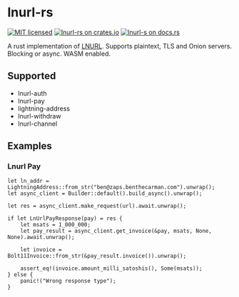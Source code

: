 # lnurl-rs

[![MIT licensed](https://img.shields.io/badge/license-MIT-blue.svg)](https://github.com/benthecarman/lnurl-rs/blob/master/LICENSE)
[![lnurl-rs on crates.io](https://img.shields.io/crates/v/lnurl-rs.svg)](https://crates.io/crates/lnurl-rs)
[![lnurl-s on docs.rs](https://docs.rs/lnurl-rs/badge.svg)](https://docs.rs/lnurl-rs)

A rust implementation of [LNURL](https://github.com/lnurl/luds). Supports plaintext, TLS and Onion servers. Blocking or
async. WASM enabled.

## Supported

- lnurl-auth
- lnurl-pay
- lightning-address
- lnurl-withdraw
- lnurl-channel

## Examples

### Lnurl Pay

```rustc
let ln_addr = LightningAddress::from_str("ben@zaps.benthecarman.com").unwrap();
let async_client = Builder::default().build_async().unwrap();

let res = async_client.make_request(url).await.unwrap();

if let LnUrlPayResponse(pay) = res {
    let msats = 1_000_000;
    let pay_result = async_client.get_invoice(&pay, msats, None, None).await.unwrap();

    let invoice = Bolt11Invoice::from_str(&pay_result.invoice()).unwrap();

    assert_eq!(invoice.amount_milli_satoshis(), Some(msats));
} else {
    panic!("Wrong response type");
}
```
